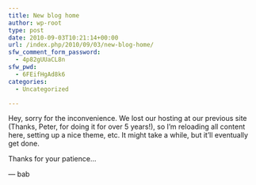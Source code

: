 ```yaml
---
title: New blog home
author: wp-root
type: post
date: 2010-09-03T10:21:14+00:00
url: /index.php/2010/09/03/new-blog-home/
sfw_comment_form_password:
  - 4p82gUUaCL8n
sfw_pwd:
  - 6FEifHgAd8k6
categories:
  - Uncategorized

---
```

Hey, sorry for the inconvenience. We lost our hosting at our previous site (Thanks, Peter, for doing it for over 5 years!), so I&#8217;m reloading all content here, setting up a nice theme, etc. It might take a while, but it&#8217;ll eventually get done.

Thanks for your patience&#8230;

&#8212; bab